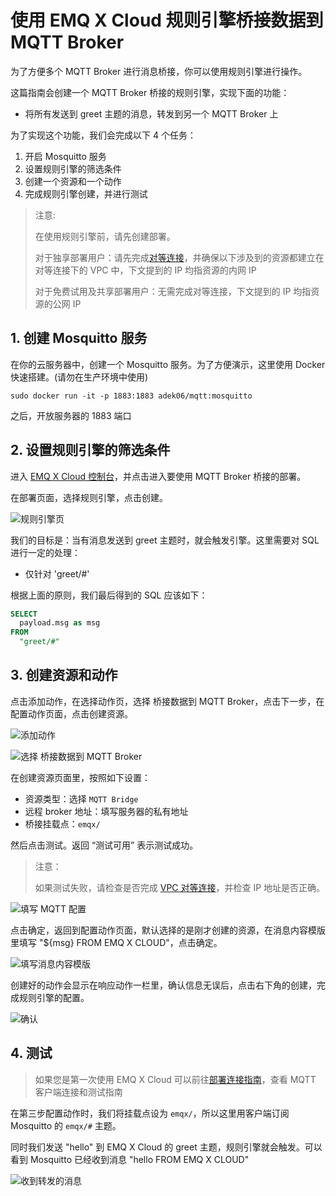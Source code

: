 # 使用 EMQ X Cloud 规则引擎桥接数据到 MQTT Broker

为了方便多个 MQTT Broker 进行消息桥接，你可以使用规则引擎进行操作。

这篇指南会创建一个 MQTT Broker 桥接的规则引擎，实现下面的功能：

- 将所有发送到 greet 主题的消息，转发到另一个 MQTT Broker 上



为了实现这个功能，我们会完成以下 4 个任务：

1. 开启 Mosquitto 服务
2. 设置规则引擎的筛选条件
3. 创建一个资源和一个动作
4. 完成规则引擎创建，并进行测试

>注意:
>
>在使用规则引擎前，请先创建部署。
>
>对于独享部署用户：请先完成[对等连接](../deployments/vpc_peering.md)，并确保以下涉及到的资源都建立在对等连接下的 VPC 中，下文提到的 IP 均指资源的内网 IP
>
>对于免费试用及共享部署用户：无需完成对等连接，下文提到的 IP 均指资源的公网 IP


## 1. 创建 Mosquitto 服务

在你的云服务器中，创建一个 Mosquitto 服务。为了方便演示，这里使用 Docker 快速搭建。(请勿在生产环境中使用)

```shell
sudo docker run -it -p 1883:1883 adek06/mqtt:mosquitto
```

之后，开放服务器的 1883 端口

## 2. 设置规则引擎的筛选条件

进入 [EMQ X Cloud 控制台](https://cloud.emqx.cn/console/)，并点击进入要使用 MQTT Broker 桥接的部署。

在部署页面，选择规则引擎，点击创建。

![规则引擎页](./_assets/view_rule_engine.png)

我们的目标是：当有消息发送到 greet 主题时，就会触发引擎。这里需要对 SQL 进行一定的处理：

* 仅针对 'greet/#'

根据上面的原则，我们最后得到的 SQL 应该如下：

```sql
SELECT
  payload.msg as msg
FROM
  "greet/#"
```


## 3. 创建资源和动作
点击添加动作，在选择动作页，选择 桥接数据到 MQTT Broker，点击下一步，在配置动作页面，点击创建资源。

![添加动作](./_assets/add_mqtt_action01.png)

![选择 桥接数据到 MQTT Broker](./_assets/add_mqtt_action02.png)



在创建资源页面里，按照如下设置：
- 资源类型：选择 `MQTT Bridge`
- 远程 broker 地址：填写服务器的私有地址
- 桥接挂载点：`emqx/`

然后点击测试。返回 “测试可用” 表示测试成功。

>注意：
>
>如果测试失败，请检查是否完成 [VPC 对等连接](../deployments/vpc_peering.md)，并检查 IP 地址是否正确。

![填写 MQTT 配置](./_assets/add_mqtt_action03.png)

点击确定，返回到配置动作页面，默认选择的是刚才创建的资源，在消息内容模版里填写 "${msg} FROM EMQ X CLOUD"，点击确定。

![填写消息内容模版](./_assets/add_mqtt_action04.png)

创建好的动作会显示在响应动作一栏里，确认信息无误后，点击右下角的创建，完成规则引擎的配置。

![确认](./_assets/add_mqtt_action05.png)



## 4. 测试

>如果您是第一次使用 EMQ X Cloud 可以前往[部署连接指南](../connect_to_deployments/introduction.md)，查看 MQTT 客户端连接和测试指南

在第三步配置动作时，我们将挂载点设为 `emqx/`，所以这里用客户端订阅 Mosquitto 的 `emqx/#` 主题。

同时我们发送 "hello" 到 EMQ X Cloud 的 greet 主题，规则引擎就会触发。可以看到 Mosquitto 已经收到消息 "hello FROM EMQ X CLOUD"

![收到转发的消息](./_assets/add_mqtt_action06.png)

